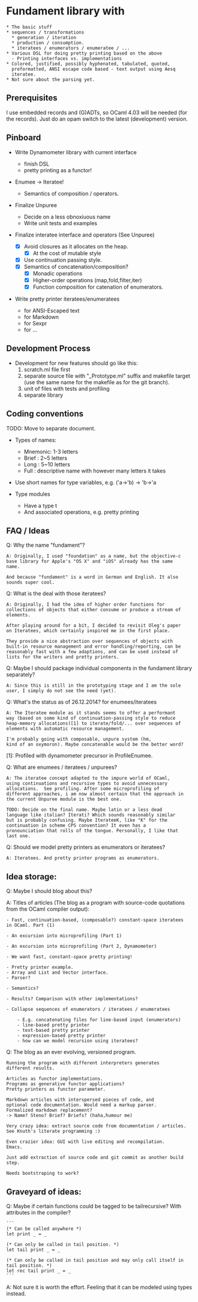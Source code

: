 # Fundament library with
	* The basic stuff
	* sequences / transformations
	  * generation / iteration
	  * production / consumption.
	  * iteratees / enumerators / enumeratee / ...
	* Various DSL for doing pretty printing based on the above
	  - Printing interfaces vs. implementations
	* Colored, justified, possibly hyphenated, tabulated, quoted,
      preformatted, ANSI escape code based - text output using Aesq
      iteratee.
	* Not sure about the parsing yet.
	
## Prerequisites

I use embedded records and (G)ADTs, so OCaml 4.03 will be needed (for
the records). Just do an opam switch to the latest (development)
version.
	
## Pinboard

- Write Dynamometer library with current interface
  * finish DSL
  * pretty printing as a functor!

- Enumee -> Iteratee!
  - Semantics of composition / operators.
- Finalize Unpuree
  - Decide on a less obnoxiuous name
  - Write unit tests and examples

- Finalize interatee interface and operators (See Unpuree)
  - [X] Avoid closures as it allocates on the heap.
	  - [X] At the cost of mutable style
  - [X] Use continuation passing style.
  - [X] Semantics of concatenation/composition?
	  - [X] Monadic operations
	  - [X] Higher-order operations (map,fold,filter,iter)
	  - [X] Function composition for catenation of enumerators.

- Write pretty printer iteratees/enumeratees
  * for ANSI-Escaped text
  * for Markdown
  * for Sexpr
  * for ...
  
## Development Process

- Development for new features should go like this:
  1. scratch.ml file first
  2. separate source file with "_Prototype.ml" suffix and makefile
     target (use the same name for the makefile as for the git branch).
  3. unit of files with tests and profiling
  4. separate library
  
## Coding conventions

TODO: Move to separate document.

* Types of names:
	- Mnemonic: 1-3 letters
	- Brief : 2~5 letters
	- Long : 5~10 letters
	- Full : descriptive name with however many letters it takes

* Use short names for type variables, e.g. ('a->'b) -> 'b->'a

*  Type modules
   * Have a type t
   * And associated operations, e.g. pretty printing

## FAQ / Ideas

Q: Why the name "fundament"?

	A: Originally, I used "foundation" as a name, but the objective-c
    base library for Apple's "OS X" and "iOS" already has the same
    name.
	
	And because "fundament" is a word in German and English. It also
    sounds super cool.
	
Q: What is the deal with those iteratees?
	
	A: Originally, I had the idea of higher order functions for
    collections of objects that either consume or produce a stream of
    elements.
	
	After playing around for a bit, I decided to revisit Oleg's paper
    on Iteratees, which certainly inspired me in the first place.
	
	They provide a nice abstraction over sequences of objects with
    built-in resource management and error handling/reporting, can be
    reasonably fast with a few adaptions, and can be used instead of
    lists for the writers and pretty printers.
	
Q: Maybe I should package individual components in the fundament
library separately?
	
	A: Since this is still in the prototyping stage and I am the sole
    user, I simply do not see the need (yet).

Q: What's the status as of 26.12.2014? for enumees/iteratees

	A: The Iteratee module as it stands seems to offer a performant
    way (based on some kind of continuation-passing style to reduce
    heap-memory allocations)[1] to iterate/fold/... over sequences of
    elements with automatic resource management.
	
	I'm probably going with composable, unpure system (hm,
    kind of an oxymoron). Maybe concatenable would be the better word?

[1]: Profiled with dynamometer precursor in ProfileEnumee.

Q: What are enumees / iteratees / unpurees?

	A: The iteratee concept adapted to the impure world of OCaml,
	using continuations and recursive types to avoid unnecessary
	allocations.  See profiling. After some microprofiling of
	different approaches, i am now almost certain that the approach in
	the current Unpuree module is the best one.
	
	TODO: Decide on the final name. Maybe latin or a less dead
    language like italian? Iterati? Which sounds reasonably similar
    but is probably confusing. Maybe IterateeK, like "K" for the
    continuation in scheme CPS convention? It even has a
    pronounciation that rolls of the tongue. Personally, I like that
    last one.

Q: Should we model pretty printers as enumerators or iteratees?

	A: Iteratees. And pretty printer programs as enumerators.

## Idea storage:

Q: Maybe I should blog about this?

A: Titles of articles (The blog as a program with source-code quotations from the OCaml compiler output):

	- Fast, continuation-based, (composable?) constant-space iteratees
    in OCaml. Part (1)
	
	- An excursion into microprofiling (Part 1)
	
	- An excursion into microprofiling (Part 2, Dynamometer)
	
	- We want fast, constant-space pretty printing!
	
	- Pretty printer example.
	- Array and List and Vector interface.
	- Parser?
	
	- Semantics?
	
	- Results? Comparison with other implementations?
	
	- Collapse sequences of enumerators / iteratees / enumeratees
	
		- E.g. concatenating files for line-based input (enumerators)
		- line-based pretty printer
		- text-based pretty printer
		- expression-based pretty printer
		- how can we model recursion using iteratees?
		
Q: The blog as an ever evolving, versioned program.

	Running the program with different interpreters generates
    different results.
	
	Articles as functor implementations.
	Programs as generative functor applications?
	Pretty printers as functor parameter.
	
	Markdown articles with interspersed pieces of code, and
    optional code documentation. Would need a markup parser.
	Formalized markdown replacement?
	-> Name? Steno? Brief? Briefs? (haha,humour me)
	
	Very crazy idea: extract source code from documentation / articles.
	See Knuth's literate programming :)
	
	Even crazier idea: GUI with live editing and recompilation.
	Emacs.
	
	Just add extraction of source code and git commit as another build
    step.
	
	Needs bootstraping to work?


## Graveyard of ideas:

Q: Maybe if certain functions could be tagged to be tailrecursive?
With attributes in the compiler?

	```
	(* Can be called anywhere *)
	let print _ = _

	(* Can only be called in tail position. *)
	let tail print _ = _

	(* Can only be called in tail position and may only call itself in
	tail position. *)
	let rec tail print _ = _
	```

A: Not sure it is worth the effort. Feeling that it can be modeled
using types instead.

